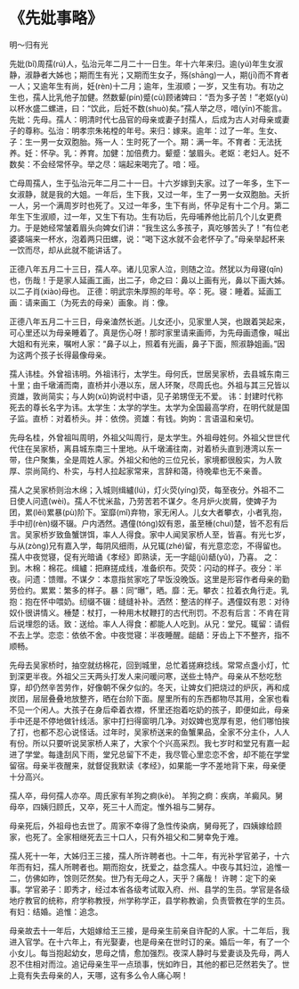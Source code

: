 <link href="../../css/style.css" rel="stylesheet" type="text/css" />

# 《先妣事略》

<span class="r">明～归有光

<div class="p">

先妣(bǐ)周孺(rú)人，弘治元年二月二十一日生。年十六年来归。逾(yú)年生女淑静，淑静者大姊也；期而生有光；又期而生女子，殇(shāng)一人，期(jī)而不育者一人；又逾年生有尚，妊(rèn)十二月；逾年，生淑顺；一岁，又生有功。有功之生也，孺人比乳他子加健。然数颦(pín)蹙(cù)顾诸婢曰：“吾为多子苦！”老妪(yù)以杯水盛二螺进，曰：“饮此，后妊不数(shuò)矣。”孺人举之尽，喑(yīn)不能言。
<span class="comment">
先妣：先母。孺人：明清时代七品官的母亲或妻子封孺人，后成为古人对母亲或妻子的尊称。弘治：明孝宗朱祐樘的年号。来归：嫁来。逾年：过了一年。生女、子：生一男一女双胞胎。殇一人：生时死了一个。期：满一年。不育者：无法抚养。妊：怀孕。乳：养育。加健：加倍费力。颦蹙：皱眉头。老妪：老妇人。妊不数矣：不会经常怀孕。举之尽：端起来喝完了。喑：哑。
</span>

<div class="translation">

亡母周孺人，生于弘治元年二月二十一日。十六岁嫁到夫家。过了一年多，生下一女淑静，就是我的大姐。一年后，生下我，又过一年，生了一男一女双胞胎。夭折一人，另一个满周岁时也死了。又过一年多，生下有尚，怀孕足有十二个月。第二年生下生淑顺，过一年，又生下有功。生有功后，先母哺养他比前几个儿女更费力。于是她经常皱着眉头向婢女们讲：“我生这么多孩子，真吃够苦头了！”有位老婆婆端来一杯水，泡着两只田螺，说：“喝下这水就不会老怀孕了。”母亲举起杯来一饮而尽，却从此就不能讲话了。

</div>

正德八年五月二十三日，孺人卒。诸儿见家人泣，则随之泣。然犹以为母寝(qǐn)也，伤哉！于是家人延画工画，出二子，命之曰：鼻以上画有光，鼻以下画大姊。以二子肖(xiào)母也。
<span class="comment">
正德：明武宗朱厚照的年号。卒：死。寝：睡着。延画工画：请来画工（为死去的母亲）画象。肖：像。
</span>

<div class="translation">

正德八年五月二十三日，母亲溘然长逝。儿女还小，见家里人哭，也跟着哭起来，可心里还以为母亲睡着了。真是伤心呀！那时家里请来画师，为先母画遗像，喊出大姐和有光来，嘱咐人家：“鼻子以上，照着有光画，鼻子下面，照淑静姐画。”因为这两个孩子长得最像母亲。

</div>

孺人讳桂。外曾祖讳明。外祖讳行，太学生。母何氏，世居吴家桥，去县城东南三十里；由千墩浦而南，直桥并小港以东，居人环聚，尽周氏也。外祖与其三兄皆以资雄，敦尚简实；与人姁(xǔ)姁说村中语，见子弟甥侄无不爱。<span class="comment">
讳：封建时代称死去的尊长名字为讳。太学生：太学的学生。太学为全国最高学府，在明代就是国子监。直桥：对着桥头。并：依傍。资雄：有钱。姁姁：言语温和亲切。
</span>

<div class="translation">

先母名桂，外曾祖叫周明，外祖父叫周行，是太学生。外祖母姓何。外祖父世世代代住在吴家桥，离县城东南三十里地。从千墩浦往南，对着桥头直到港湾以东一带，住户聚集，全是周姓人家。外祖父和他的三位兄长，家境都很殷实，为人敦厚、崇尚简约、朴实，与村人拉起家常来，言辞和蔼，待晚辈也无不亲善。

</div>

孺人之吴家桥则治木绵；入城则缉纑(lú)，灯火荧(yíng)荧，每至夜分。外祖不二日使人问遗(wèi)。孺人不忧米盐，乃劳苦若不谋夕。冬月炉火炭屑，使婢子为团，累(lěi)累暴(pù)阶下。室靡(mǐ)弃物，家无闲人。儿女大者攀衣，小者乳抱，手中纫(rèn)缀不辍。户内洒然。遇僮(tóng)奴有恩，虽至棰(chuí)楚，皆不忍有后言。吴家桥岁致鱼蟹饼饵，率人人得食。家中人闻吴家桥人至，皆喜。有光七岁，与从(zòng)兄有嘉入学，每阴风细雨，从兄辄(zhé)留，有光意恋恋，不得留也。孺人中夜觉寝，促有光暗诵《孝经》即熟读，无一字龃(jǔ)龉(yǔ)，乃喜。
<span class="comment">
之：到。木棉：棉花。缉纑：把麻搓成线，准备织布。荧荧：闪动的样子。夜分：半夜。问遗：馈赠。不谋夕：本意指贫家吃了早饭没晚饭。这里是形容作者母亲的勤劳俭约。累累：繁多的样子。暴：同“曝”，晒。靡：无。攀衣：拉着衣角行走。乳抱：抱在怀中喂奶。纫缀不辍：缝缝补补。洒然：整洁的样子。遇僮奴有恩：对待奴仆很讲情义。棰楚：杖打，一种用木杖鞭打的古代刑罚。不忍有后言：不肯在背后说埋怨的话。致：送给。率人人得食：都能人人吃到。从兄：堂兄。辄留：请假不去上学。恋恋：依依不舍。中夜觉寝：半夜睡醒。龃龉：牙齿上下不整齐，指不顺畅。
</span>

<div class="translation">

先母去吴家桥时，抽空就纺棉花，回到城里，总忙着搓麻捻线。常常点盏小灯，忙到深更半夜。外祖父三天两头打发人来问暖问寒，送些土特产。母亲从不愁吃愁穿，却仍然辛苦劳作，好像朝不保夕似的。冬天，让婢女们把烧过的炉灰，再和成炭团，层层叠叠地放整齐，晒在台阶下面。屋里所有的东西都物尽其用，全家也看不见一个闲人。大孩子在身后牵着衣襟，怀里还抱着吃奶的孩子，即便如此，母亲手中还是不停地做针线活。家中打扫得窗明几净。对奴婢也宽厚有恩，他们哪怕挨了打，也都不忍心说怪话。过年时，吴家桥送来的鱼蟹果品，全家不分主仆，人人有份。所以只要听说吴家桥人来了，大家个个兴高采烈。我七岁时和堂兄有嘉一起进了学堂。每逢刮风下雨，堂兄总留下不走，我尽管心里恋恋不舍，却不能在学堂留宿。母亲半夜醒来，就督促我默读《孝经》，如果能一字不差地背下来，母亲便十分高兴。

</div>

孺人卒，母何孺人亦卒。周氏家有羊狗之痾(kē)。
<span class="comment">
羊狗之痾：疾病，羊癜风。舅母卒，四姨归顾氏，又卒，死三十人而定。惟外祖与二舅存。
</span>

<div class="translation">

母亲死后，外祖母也去世了。周家不幸得了急性传染病，舅母死了，四姨嫁给顾家，也死了。全家相继死去三十口人，只有外祖父和二舅幸免于难。

</div>

孺人死十一年，大姊归王三接，孺人所许聘者也。十二年，有光补学官弟子，十六年而有妇，孺人所聘者也。期而抱女，抚爱之，益念孺人。中夜与其妇泣，追惟一二，仿佛如昨，馀则茫然矣。世乃有无母之人，天乎？痛哉！<span class="comment">
许聘：定下的亲事。学官弟子：即秀才，经过本省各级考试取入府、州、县学的生员。学官是各级地疗教官的统称，府学称教授，州学称学正，县学称教谕，负责管教在学的生员。有妇：结婚。追惟：追念。
</span>

<div class="translation">

母亲故去十一年后，大姐嫁给王三接，是母亲生前亲自许配的人家。十二年后，我进入官学。在十六年上，有光娶妻，也是母亲在世时订的亲。婚后一年，有了一个小女儿。每当抱起幼女，思母之情，愈加强烈。夜深人静时与爱妻谈及先母，两人忍不住相对而泣。追记母亲生平一点琐事，恍如昨日，其他的都已茫然若失了。世上竟有失去母亲的人，天哪，这有多么令人痛心啊！

</div>

